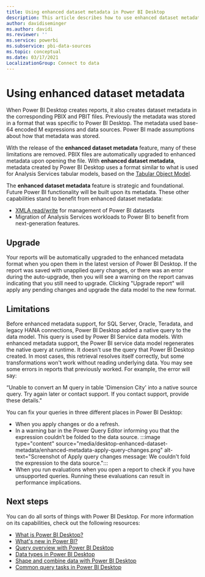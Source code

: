 ```yaml
---
title: Using enhanced dataset metadata in Power BI Desktop
description: This article describes how to use enhanced dataset metadata in Power BI.
author: davidiseminger
ms.author: davidi
ms.reviewer: ''
ms.service: powerbi
ms.subservice: pbi-data-sources
ms.topic: conceptual
ms.date: 03/17/2021
LocalizationGroup: Connect to data
---
```

# Using enhanced dataset metadata

When Power BI Desktop creates reports, it also creates dataset metadata in the corresponding PBIX and PBIT files. Previously the metadata was stored in a format that was specific to Power BI Desktop. The metadata used base-64 encoded M expressions and data sources. Power BI made assumptions about how that metadata was stored.

With the release of the **enhanced dataset metadata** feature, many of these limitations are removed. PBIX files are automatically upgraded to enhanced metadata upon opening the file. With **enhanced dataset metadata**, metadata created by Power BI Desktop uses a format similar to what is used for Analysis Services tabular models, based on the [Tabular Object Model](/analysis-services/tom/introduction-to-the-tabular-object-model-tom-in-analysis-services-amo).


The **enhanced dataset metadata** feature is strategic and foundational. Future Power BI functionality will be built upon its metadata. These other capabilities stand to benefit from enhanced dataset metadata:

- [XMLA read/write](/power-platform-release-plan/2019wave2/business-intelligence/xmla-readwrite) for management of Power BI datasets
- Migration of Analysis Services workloads to Power BI to benefit from next-generation features.

## Upgrade
Your reports will be automatically upgraded to the enhanced metadata format when you open them in the latest version of Power BI Desktop. If the report was saved with unapplied query changes, or there was an error during the auto-upgrade, then you will see a warning on the report canvas indicating that you still need to upgrade. Clicking "Upgrade report" will apply any pending changes and upgrade the data model to the new format. 

## Limitations
Before enhanced metadata support, for SQL Server, Oracle, Teradata, and legacy HANA connections, Power BI Desktop added a native query to the data model. This query is used by Power BI Service data models. With enhanced metadata support, the Power BI service data model regenerates the native query at runtime. It doesn't use the query that Power BI Desktop created. In most cases, this retrieval resolves itself correctly, but some transformations won't work without reading underlying data. You may see some errors in reports that previously worked. For example, the error will say: 

“Unable to convert an M query in table 'Dimension City' into a native source query. Try again later or contact support. If you contact support, provide these details." 

You can fix your queries in three different places in Power BI Desktop:

- When you apply changes or do a refresh.
- In a warning bar in the Power Query Editor informing you that the expression couldn’t be folded to the data source.
    :::image type="content" source="media/desktop-enhanced-dataset-metadata/enhanced-metadata-apply-query-changes.png" alt-text="Screenshot of Apply query changes message: We couldn't fold the expression to the data source.":::
- When you run evaluations when you open a report to check if you have unsupported queries. Running these evaluations can result in performance implications.


## Next steps

You can do all sorts of things with Power BI Desktop. For more information on its capabilities, check out the following resources:

* [What is Power BI Desktop?](../fundamentals/desktop-what-is-desktop.md)
* [What's new in Power BI?](../fundamentals/desktop-latest-update.md)
* [Query overview with Power BI Desktop](../transform-model/desktop-query-overview.md)
* [Data types in Power BI Desktop](desktop-data-types.md)
* [Shape and combine data with Power BI Desktop](desktop-shape-and-combine-data.md)
* [Common query tasks in Power BI Desktop](../transform-model/desktop-common-query-tasks.md)

